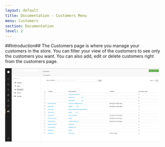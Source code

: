 ```yaml
---
layout: default
title: Documentation - Customers Menu
menu: Customers
section: Documentation
level: 2
---
```


##Introduction##
The Customers page is where you manage your customers in the store.   You can filter your view of the customers to see only the customers you want.  You can also add, edit or delete customers right from the customers page.

![Alt](umbraco-backend-merchello-customers.png)


  